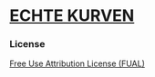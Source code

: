 # [ECHTE KURVEN](https://www.echtekurven.com/)


### License

[Free Use Attribution License (FUAL)](./LICENSE.md)
